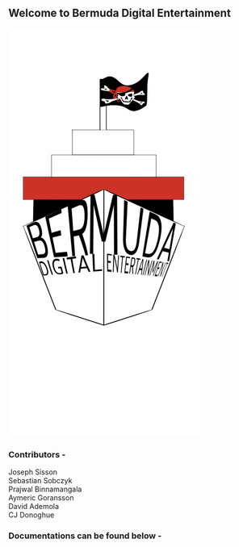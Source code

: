 ## Welcome to Bermuda Digital Entertainment

![Image](https://raw.githubusercontent.com/Bermuda-Digital-Entertainment/Bermuda-Digital-Entertainment.github.io/main/sketch1637236412549.png)

### Contributors -
Joseph Sisson  
Sebastian Sobczyk  
Prajwal Binnamangala  
Aymeric Goransson  
David Ademola  
CJ Donoghue

### Documentations can be found below -
